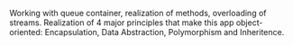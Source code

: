 Working with queue container, realization of methods, overloading of streams.
Realization of 4 major principles that make this app object-oriented: Encapsulation, Data Abstraction,
Polymorphism and Inheritence.
